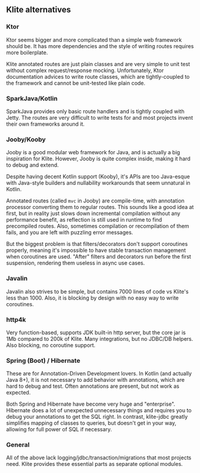 ## Klite alternatives

### Ktor

Ktor seems bigger and more complicated than a simple web framework should be.
It has more dependencies and the style of writing routes requires more boilerplate.

Klite annotated routes are just plain classes and are very simple to unit test without complex request/response mocking.
Unfortunately, Ktor documentation advices to write route classes, which are tightly-coupled to the framework and
cannot be unit-tested like plain code.

### SparkJava/Kotlin

SparkJava provides only basic route handlers and is tightly coupled with Jetty.
The routes are very difficult to write tests for and most projects invent their own frameworks around it.

### Jooby/Kooby

Jooby is a good modular web framework for Java, and is actually a big inspiration for Klite.
However, Jooby is quite complex inside, making it hard to debug and extend.

Despite having decent Kotlin support (Kooby), it's APIs are too Java-esque with Java-style builders and nullability
workarounds that seem unnatural in Kotlin.

Annotated routes (called `mvc` in Jooby) are compile-time, with annotation processor converting them to regular routes.
This sounds like a good idea at first, but in reality just slows down incremental compilation without any performance benefit, as
reflection is still used in runtime to find precompiled routes. Also, sometimes compilation or recompilation of them fails,
and you are left with puzzling error messages.

But the biggest problem is that filters/decorators don't support coroutines properly, meaning it's impossible
to have stable transaction management when coroutines are used. "After" filters and decorators run before the first
suspension, rendering them useless in async use cases.

### Javalin

Javalin also strives to be simple, but contains 7000 lines of code vs Klite's less than 1000.
Also, it is blocking by design with no easy way to write coroutines.

### http4k

Very function-based, supports JDK built-in http server, but the core jar is 1Mb compared to 200k of Klite.
Many integrations, but no JDBC/DB helpers. Also blocking, no coroutine support.

### Spring (Boot) / Hibernate

These are for Annotation-Driven Development lovers. In Kotlin (and actually Java 8+), it is not necessary to add behavior with annotations,
which are hard to debug and test. Often annotations are present, but not work as expected.

Both Spring and Hibernate have become very huge and "enterprise".
Hibernate does a lot of unexpected unnecessary things and requires you to debug your annotations to get the SQL right.
In contrast, klite-jdbc greatly simplifies mapping of classes to queries, but doesn't get in your way, allowing for full power of SQL if necessary.

### General

All of the above lack logging/jdbc/transaction/migrations that most projects need.
Klite provides these essential parts as separate optional modules.
